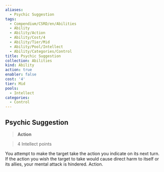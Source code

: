 ```yaml
---
aliases:
  - Psychic Suggestion
tags:
  - Compendium/CSRD/en/Abilities
  - Ability
  - Ability/Action
  - Ability/Cost/4
  - Ability/Tier/Mid
  - Ability/Pool/Intellect
  - Ability/Categories/Control
title: Psychic Suggestion
collection: Abilities
kind: Ability
action: true
enabler: false
cost: '4'
tier: Mid
pools:
  - Intellect
categories:
  - Control
---
```

## Psychic Suggestion    
>**Action**    
>4 Intellect points  
    
You attempt to make the target take the action you indicate on its next turn. If the action you wish the target to take would cause direct harm to itself or its allies, your mental attack is hindered. Action.